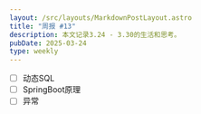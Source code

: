 ```yaml
---
layout: /src/layouts/MarkdownPostLayout.astro
title: "周报 #13"
description: 本文记录3.24 - 3.30的生活和思考。
pubDate: 2025-03-24
type: weekly
---
```

- [ ] 动态SQL
- [ ] SpringBoot原理
- [ ] 异常